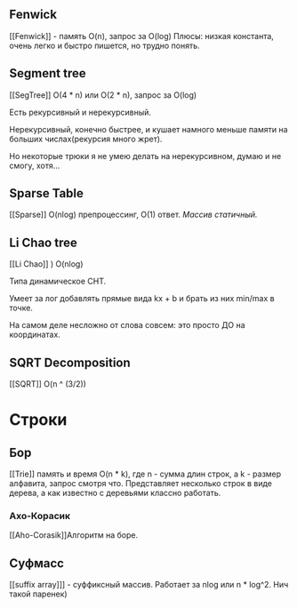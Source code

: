 
## Fenwick
[[Fenwick]] - память O(n), запрос за O(log)
Плюсы: низкая константа, очень легко и быстро пишется, но трудно понять.


## Segment tree
[[SegTree]] O(4 * n) или O(2 * n), запрос за O(log)

Есть рекурсивный и нерекурсивный.

Нерекурсивный, конечно быстрее, и кушает намного меньше памяти на больших числах(рекурсия много жрет). 

Но некоторые трюки я не умею делать на нерекурсивном, думаю и не смогу, хотя...


## Sparse Table
[[Sparse]] O(nlog) препроцессинг, O(1) ответ.
*Массив статичный.*



##  Li Chao tree
[[Li Chao]] ) O(nlog)

Типа динамическое CHT.

Умеет за лог добавлять прямые вида kx + b и брать из них min/max в точке.

На самом деле несложно от слова совсем: это просто ДО на координатах.


## SQRT Decomposition
[[SQRT]] O(n ^ (3/2))






# Строки

## Бор 
[[Trie]] память  и время O(n * k), где n - сумма длин строк, а k - размер алфавита, запрос смотря что. 
Представляет несколько строк в виде дерева, а как известно с деревьями классно работать.

### Ахо-Корасик
[[Aho-Corasik]]Алгоритм на боре.


## Суфмасс
[[suffix array]]] - суффиксный массив. Работает за nlog  или n * log^2. Нич такой паренек)
